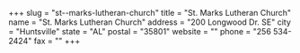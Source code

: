 +++
slug = "st--marks-lutheran-church"
title = "St. Marks Lutheran Church"
name = "St. Marks Lutheran Church"
address = "200 Longwood Dr. SE"
city = "Huntsville"
state = "AL"
postal = "35801"
website = ""
phone = "256 534-2424"
fax = ""
+++
